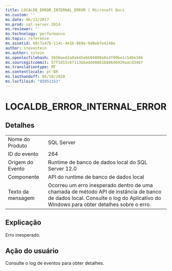 ```yaml
---
title: LOCALDB_ERROR_INTERNAL_ERROR | Microsoft Docs
ms.custom: ''
ms.date: 06/13/2017
ms.prod: sql-server-2014
ms.reviewer: ''
ms.technology: performance
ms.topic: reference
ms.assetid: 60c7a47b-114c-441b-869e-9d8ebfe4148e
author: stevestein
ms.author: sstein
ms.openlocfilehash: 5656eed2a9a645ebb04808a8a3f09be1c548e346
ms.sourcegitcommit: 57f1d15c67113bbadd40861b886d6929aacd3467
ms.translationtype: MT
ms.contentlocale: pt-BR
ms.lasthandoff: 06/18/2020
ms.locfileid: "85051153"
---
```

# <a name="localdb_error_internal_error"></a>LOCALDB_ERROR_INTERNAL_ERROR
    
## <a name="details"></a>Detalhes  
  
|||  
|-|-|  
|Nome do Produto|SQL Server|  
|ID do evento|264|  
|Origem do Evento|Runtime de banco de dados local do SQL Server 12.0|  
|Componente|API do runtime de banco de dados local|  
|Texto da mensagem|Ocorreu um erro inesperado dentro de uma chamada de método API de instância de banco de dados local. Consulte o log do Aplicativo do Windows para obter detalhes sobre o erro.|  
  
## <a name="explanation"></a>Explicação  
 Erro inesperado.  
  
## <a name="user-action"></a>Ação do usuário  
 Consulte o log de eventos para obter detalhes.  
  
  
